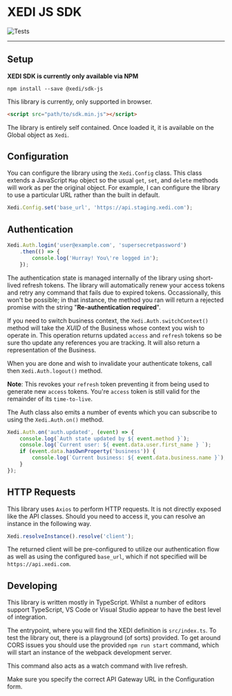 # XEDI JS SDK

![Tests](https://github.com/xedi/sdk-js/workflows/Test/badge.svg?event=push)

---
## Setup

**XEDI SDK is currently only available via NPM**

```shell
npm install --save @xedi/sdk-js
```

This library is currently, only supported in browser.
```html
<script src="path/to/sdk.min.js"></script>
```

The library is entirely self contained. Once loaded it, it is available on the Global object as `Xedi`.

## Configuration

You can configure the library using the `Xedi.Config` class. This class extends a JavaScript `Map` object so the usual `get`, `set`, and `delete` methods will work as per the original object. For example, I can configure the library to use a particular URL rather than the built in default.

```js
Xedi.Config.set('base_url', 'https://api.staging.xedi.com');
```


## Authentication

```js
Xedi.Auth.login('user@example.com', 'supersecretpassword')
    .then(() => {
        console.log('Hurray! You\'re logged in');
    });
```

The authentication state is managed internally of the library using short-lived refresh tokens. The library will automatically renew your access tokens and retry any command that fails due to expired tokens. Occassionally, this won't be possible; in that instance, the method you ran will return a rejected promise with the string "**Re-authentication required**".

If you need to switch business context, the `Xedi.Auth.switchContext()` method will take the _XUID_ of the Business whose context you wish to operate in. This operation returns updated `access` and `refresh` tokens so be sure tho update any references you are tracking. It will also return a representation of the Business.

When you are done and wish to invalidate your authenticate tokens, call then `Xedi.Auth.logout()` method.

**Note**: This revokes your `refresh` token preventing it from being used to generate new `access` tokens. You're `access` token is still valid for the remainder of its `time-to-live`.

The Auth class also emits a number of events which you can subscribe to using the `Xedi.Auth.on()` method.

```js
Xedi.Auth.on('auth.updated', (event) => {
    console.log(`Auth state updated by ${ event.method }`);
    console.log(`Current user: ${ event.data.user.first_name } `);
    if (event.data.hasOwnProperty('business')) {
        console.log(`Current business: ${ event.data.business.name }`);
    }
});
```

## HTTP Requests

This library uses `Axios` to perform HTTP requests. It is not directly exposed like the API classes. Should you need to access it, you can resolve an instance in the following way.

```js
Xedi.resolveInstance().resolve('client');
```

The returned client will be pre-configured to utilize our authentication flow as well as using the configured `base_url`, which if not specified will be `https://api.xedi.com`.

## Developing

This library is written mostly in TypeScript. Whilst a number of editors support TypeScript, VS Code or Visual Studio appear to have the best level of integration.

The entrypoint, where you will find the XEDI definition is `src/index.ts`. To test the library out, there is a playground (of sorts) provided. To get around CORS issues you should use the provided `npm run start` command, which will start an instance of the webpack development server.

This command also acts as a watch command with live refresh.

Make sure you specify the correct API Gateway URL in the Configuration form.
